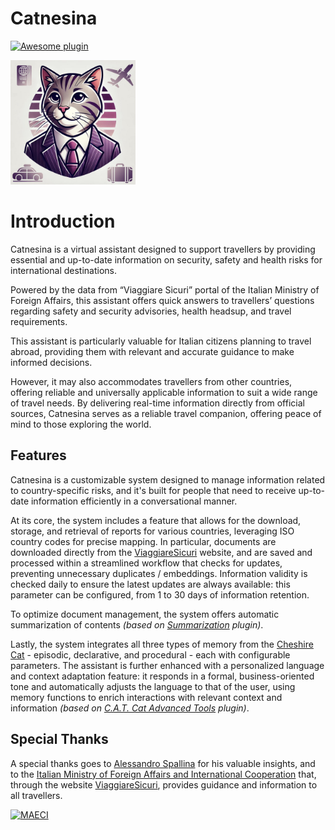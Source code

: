 # Catnesina
[![Awesome plugin](https://custom-icon-badges.demolab.com/static/v1?label=&message=awesome+plugin&color=F4F4F5&style=for-the-badge&logo=cheshire_cat_black)](https://github.com/cheshire-cat-ai/awesome-plugins)

<img src="https://github.com/redringofdeath/catnesina/blob/eda20f8e6e1e75582ee7d355c944be3f9c560b33/catnesina.jpg" width="200">

# Introduction
Catnesina is a virtual assistant designed to support travellers by providing essential and up-to-date information on security, safety and health risks for international destinations. 

Powered by the data from “Viaggiare Sicuri” portal of the Italian Ministry of Foreign Affairs, this assistant offers quick answers to travellers’ questions regarding safety and security advisories, health headsup, and travel requirements.

This assistant is particularly valuable for Italian citizens planning to travel abroad, providing them with relevant and accurate guidance to make informed decisions. 

However, it may also accommodates travellers from other countries, offering reliable and universally applicable information to suit a wide range of travel needs.
By delivering real-time information directly from official sources, Catnesina serves as a reliable travel companion, offering peace of mind to those exploring the world.

## Features
Catnesina is a customizable system designed to manage information related to country-specific risks, and it's built for people that need to receive up-to-date information efficiently in a conversational manner. 

At its core, the system includes a feature that allows for the download, storage, and retrieval of reports for various countries, leveraging ISO country codes for precise mapping. 
In particular, documents are downloaded directly from the [ViaggiareSicuri](https://www.viaggiaresicuri.it/home) website, and are saved and processed within a streamlined workflow that checks for updates, preventing unnecessary duplicates / embeddings.
Information validity is checked daily to ensure the latest updates are always available: this parameter can be configured, from 1 to 30 days of information retention.

To optimize document management, the system offers automatic summarization of contents _(based on [Summarization](https://github.com/Furrmidable-Crew/ccat_summarization) plugin)_.

Lastly, the system integrates all three types of memory from the [Cheshire Cat](https://github.com/cheshire-cat-ai/core) - episodic, declarative, and procedural - each with configurable parameters.
The assistant is further enhanced with a personalized language and context adaptation feature: it responds in a formal, business-oriented tone and automatically adjusts the language to that of the user, using memory functions to enrich interactions with relevant context and information _(based on [C.A.T. Cat Advanced Tools](https://github.com/Furrmidable-Crew/cat_advanced_tool) plugin)_.

## Special Thanks
A special thanks goes to [Alessandro Spallina](https://github.com/AlessandroSpallina) for his valuable insights, and to the [Italian Ministry of Foreign Affairs and International Cooperation](https://www.esteri.it/en/) that, through the website [ViaggiareSicuri](https://www.viaggiaresicuri.it/home), provides guidance and information to all travellers. 

[![MAECI](https://www.viaggiaresicuri.it/assets/images/logoFarnesina.png "MAECI")](https://www.esteri.it/en/)
